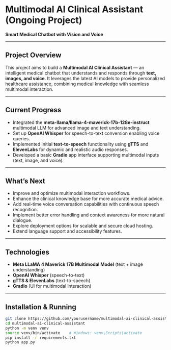 # Multimodal AI Clinical Assistant (Ongoing Project)

**Smart Medical Chatbot with Vision and Voice**

---

## Project Overview

This project aims to build a **Multimodal AI Clinical Assistant** — an intelligent medical chatbot that understands and responds through **text, images, and voice**. It leverages the latest AI models to provide personalized healthcare assistance, combining medical knowledge with seamless multimodal interaction.

---

## Current Progress

- Integrated the **meta-llama/llama-4-maverick-17b-128e-instruct** multimodal LLM for advanced image and text understanding.
- Set up **OpenAI Whisper** for speech-to-text conversion enabling voice queries.
- Implemented initial **text-to-speech** functionality using **gTTS** and **ElevenLabs** for dynamic and realistic audio responses.
- Developed a basic **Gradio** app interface supporting multimodal inputs (text, image, and voice).

---

## What’s Next

- Improve and optimize multimodal interaction workflows.
- Enhance the clinical knowledge base for more accurate medical advice.
- Add real-time voice conversation capabilities with continuous speech recognition.
- Implement better error handling and context awareness for more natural dialogue.
- Explore deployment options for scalable and secure cloud hosting.
- Extend language support and accessibility features.

---

## Technologies

- **Meta LLaMA 4 Maverick 17B Multimodal Model** (text + image understanding)
- **OpenAI Whisper** (speech-to-text)
- **gTTS & ElevenLabs** (text-to-speech)
- **Gradio** (UI for multimodal interaction)

---

## Installation & Running

```bash
git clone https://github.com/yourusername/multimodal-ai-clinical-assistant.git
cd multimodal-ai-clinical-assistant
python -m venv venv
source venv/bin/activate    # Windows: venv\Scripts\activate
pip install -r requirements.txt
python app.py
